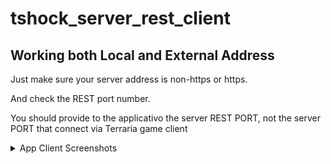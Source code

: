 # tshock_server_rest_client

## Working both Local and External Address

Just make sure your server address is non-https or https.

And check the REST port number.

You should provide to the applicativo the server REST PORT, not the server PORT that connect via Terraria game client

<details>
<summary>App Client Screenshots</summary>
    
   ![](https://github.com/KohlsAdrian/tshock_server_rest_client/blob/master/sss/Simulator%20Screen%20Shot%20-%20iPhone%208%20Plus%20-%202021-02-17%20at%2014.41.09.png)
   ![](https://github.com/KohlsAdrian/tshock_server_rest_client/blob/master/sss/Simulator%20Screen%20Shot%20-%20iPhone%208%20Plus%20-%202021-02-17%20at%2014.41.12.png)
   ![](https://github.com/KohlsAdrian/tshock_server_rest_client/blob/master/sss/Simulator%20Screen%20Shot%20-%20iPhone%208%20Plus%20-%202021-02-17%20at%2014.41.16.png)
   ![](https://github.com/KohlsAdrian/tshock_server_rest_client/blob/master/sss/Simulator%20Screen%20Shot%20-%20iPhone%208%20Plus%20-%202021-02-17%20at%2014.41.18.png)
   ![](https://github.com/KohlsAdrian/tshock_server_rest_client/blob/master/sss/Simulator%20Screen%20Shot%20-%20iPhone%208%20Plus%20-%202021-02-17%20at%2014.41.23.png)
   ![](https://github.com/KohlsAdrian/tshock_server_rest_client/blob/master/sss/Simulator%20Screen%20Shot%20-%20iPhone%208%20Plus%20-%202021-02-17%20at%2014.41.26.png)
   ![](https://github.com/KohlsAdrian/tshock_server_rest_client/blob/master/sss/Simulator%20Screen%20Shot%20-%20iPhone%208%20Plus%20-%202021-02-17%20at%2014.41.28.png)
   ![](https://github.com/KohlsAdrian/tshock_server_rest_client/blob/master/sss/Simulator%20Screen%20Shot%20-%20iPhone%208%20Plus%20-%202021-02-17%20at%2014.41.33.png)
   ![](https://github.com/KohlsAdrian/tshock_server_rest_client/blob/master/sss/Simulator%20Screen%20Shot%20-%20iPhone%208%20Plus%20-%202021-02-17%20at%2014.41.36.png)
   ![](https://github.com/KohlsAdrian/tshock_server_rest_client/blob/master/sss/Simulator%20Screen%20Shot%20-%20iPhone%208%20Plus%20-%202021-02-17%20at%2014.41.38.png)
   ![](https://github.com/KohlsAdrian/tshock_server_rest_client/blob/master/sss/Simulator%20Screen%20Shot%20-%20iPhone%208%20Plus%20-%202021-02-17%20at%2014.41.43.png)
   ![](https://github.com/KohlsAdrian/tshock_server_rest_client/blob/master/sss/Simulator%20Screen%20Shot%20-%20iPhone%208%20Plus%20-%202021-02-17%20at%2014.41.52.png)
   ![](https://github.com/KohlsAdrian/tshock_server_rest_client/blob/master/sss/Simulator%20Screen%20Shot%20-%20iPhone%208%20Plus%20-%202021-02-17%20at%2014.41.58.png)
   ![](https://github.com/KohlsAdrian/tshock_server_rest_client/blob/master/sss/Simulator%20Screen%20Shot%20-%20iPhone%208%20Plus%20-%202021-02-17%20at%2014.42.00.png)
    
</details>
